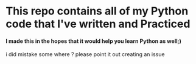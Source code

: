 #  This repo contains all of my Python code that I've written and Practiced

#### I made this in the hopes that it would help you learn Python as well;)
i did mistake some where ? please point it out creating an issue 




